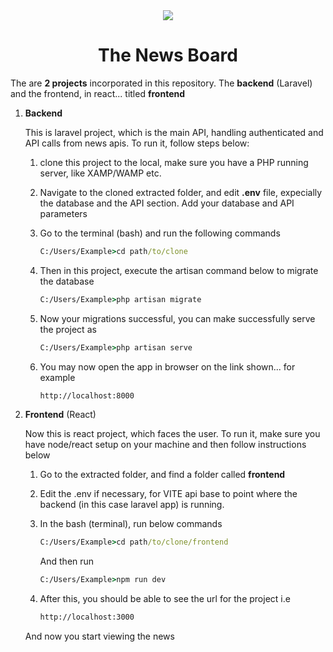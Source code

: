
<div align="center">
    <img src="https://news.librarypure.com/images/read-news.png"/>
</div>
<h1 align="center">
    The News Board
</h1>

The are **2 projects** incorporated in this repository.
The **backend** (Laravel) and the frontend, in react... titled **frontend**

1. **Backend**
   
   This is laravel project, which is the main API, handling authenticated and API calls from news apis.
   To run it, follow steps below:

   1. clone this project to the local, make sure you have a PHP running server, like XAMP/WAMP etc.
   2. Navigate to the cloned extracted folder, and edit **.env** file, expecially the database and the API section.
      Add your database and API parameters
   4. Go to the terminal (bash) and run the following commands

      ```cmd
      C:/Users/Example>cd path/to/clone
      ```
      
   5. Then in this project, execute the artisan command below to migrate the database

      ```cmd
      C:/Users/Example>php artisan migrate
      ```

   6. Now your migrations successful, you can make successfully serve the project as

      ```cmd
      C:/Users/Example>php artisan serve
      ```

   7. You may now open the  app in browser on the link shown... for example

      ```cmd
      http://localhost:8000
      ```

2. **Frontend** (React)

   Now this is react project, which faces the user.
   To run it, make sure you have node/react setup on your machine and then follow instructions below

   1. Go to the extracted folder, and find a folder called **frontend**
   2. Edit the .env if necessary, for VITE api base to point where the backend (in this case laravel app) is running.
   3. In the bash (terminal), run below commands
  
       ```cmd
      C:/Users/Example>cd path/to/clone/frontend
      ```
  
       And then run
      
       ```cmd
      C:/Users/Example>npm run dev
      ```
       
   5. After this, you should be able to see the url for the project
      i.e

      ```cmd
      http://localhost:3000
      ```

   And now you start viewing the news
   


